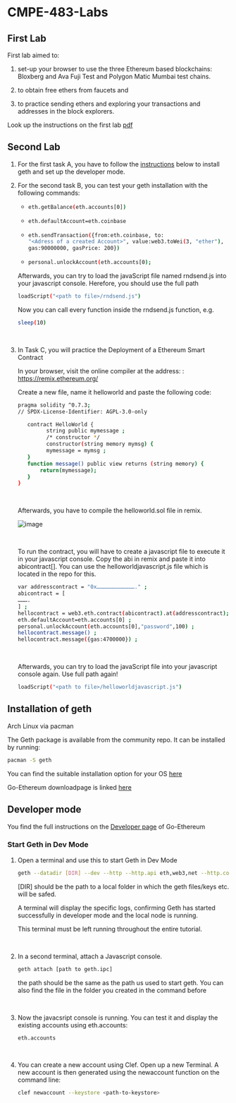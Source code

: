# CMPE-483-Labs

## First Lab
First lab aimed to:

   1. set-up your browser to use the three Ethereum based blockchains: Bloxberg and Ava Fuji Test and Polygon Matic Mumbai test chains.
    
   2. to obtain free ethers from faucets and
    
   3. to practice sending ethers and exploring your transactions and addresses in the block explorers. 
   
Look up the instructions on the first lab [pdf](https://github.com/Mercyrion/CMPE-483-Labs/blob/main/1.%20Lab/lab01.pdf)

## Second Lab
1. For the first task A, you have to follow the [instructions](#installation-of-geth) below to install geth and set up the developer mode.

2. For the second task B, you can test your geth installation with the following commands:
    * ```sh
      eth.getBalance(eth.accounts[0])
      ```
    * ```sh
      eth.defaultAccount=eth.coinbase
      ```
    * ```sh
      eth.sendTransaction({from:eth.coinbase, to:
      "<Adress of a created Account>", value:web3.toWei(3, "ether"),
      gas:90000000, gasPrice: 200})
      ```
    * ```sh
      personal.unlockAccount(eth.accounts[0);
      ```
   Afterwards, you can try to load the javaScript file named rndsend.js into your javascript console. Herefore, you should use the full path
      ```sh
      loadScript("<path to file>/rndsend.js")
      ```
   Now you can call every function inside the rndsend.js function, e.g.
   
   ```sh
   sleep(10)
   ```
 <br />
 
3. In Task C, you will practice the Deployment of a Ethereum Smart Contract

    In your browser, visit the online compiler at the address: : https://remix.ethereum.org/ 
    
    Create a new file, name it helloworld and paste the following code:
    
    ```sh
    pragma solidity ^0.7.3;
    // SPDX-License-Identifier: AGPL-3.0-only
    
       contract HelloWorld {
             string public mymessage ;
             /* constructor */
             constructor(string memory mymsg) {
             mymessage = mymsg ;
       } 
       function message() public view returns (string memory) {
           return(mymessage);
       }
   }
    ```
    <br />
    
   Afterwards, you have to compile the helloworld.sol file in remix.
   
   
   
   ![image](https://github.com/Mercyrion/CMPE-483-Labs/assets/57272836/47c197de-b87f-4738-b7f6-6734cb031bc7)
   
   <br />
   
   To run the contract, you will have to create a javascript file to execute it in your javascript console. 
   Copy the abi in remix and paste it into abicontract[]. You can use the helloworldjavascript.js file which is located in the repo for this.
   
   ```sh
   var addresscontract = "0x………………………………." ;
   abicontract = [
   ……….
   ] ;
   hellocontract = web3.eth.contract(abicontract).at(addresscontract);
   eth.defaultAccount=eth.accounts[0] ;
   personal.unlockAccount(eth.accounts[0],"password",100) ;
   hellocontract.message() ;
   hellocontract.message({gas:4700000}) ;
   ```
    <br />
    
    Afterwards, you can try to load the javaScript file into your javascript console again. Use full path again!
    
      ```sh
      loadScript("<path to file>/helloworldjavascript.js")
      ```


## Installation of geth

Arch Linux via pacman

The Geth package is available from the community repo. It can be installed by running:
```sh
pacman -S geth
```

You can find the suitable installation option for your OS [here](https://geth.ethereum.org/docs/getting-started/installing-geth)

Go-Ethereum downloadpage is linked [here](https://geth.ethereum.org/downloads)

## Developer mode
You find the full instructions on the [Developer page](https://geth.ethereum.org/docs/developers/dapp-developer/dev-mode) of Go-Ethereum
<br />
### Start Geth in Dev Mode 

1. Open a terminal and use this to start Geth in Dev Mode

    ```sh
    geth --datadir [DIR] --dev --http --http.api eth,web3,net --http.corsdomain "http://remix.ethereum.org" --allow-insecure-unlock
    ```
    [DIR] should be the path to a local folder in which the geth files/keys etc. will be safed.

    A terminal will display the specific logs, confirming Geth has started successfully in developer mode and the local node is running.

    This terminal must be left running throughout the entire tutorial. 
 <br />

2. In a second terminal, attach a Javascript console. 
    ```sh
    geth attach [path to geth.ipc]
    ```
    the path should be the same as the path us used to start geth. You can also find the file in the folder you created in the command before
    
  <br />
    
3. Now the javacsript console is running. You can test it and display the existing accounts using eth.accounts:
    ```sh
    eth.accounts
    ```
     <br />
4. You can create a new account using Clef. Open up a new Terminal. A new account is then generated using the newaccount function on the command line:

      ```sh
      clef newaccount --keystore <path-to-keystore>
      ```
      
    
